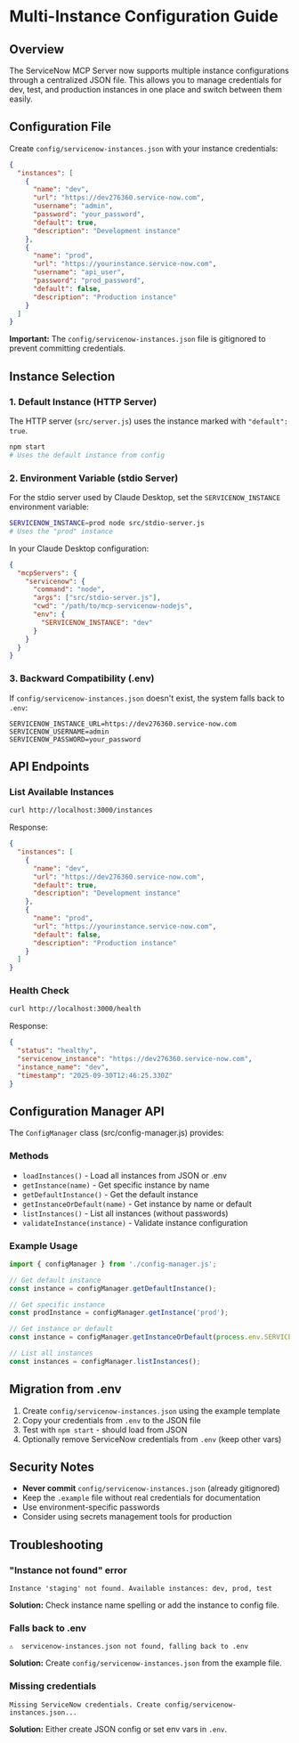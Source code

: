 # Multi-Instance Configuration Guide

## Overview

The ServiceNow MCP Server now supports multiple instance configurations through a centralized JSON file. This allows you to manage credentials for dev, test, and production instances in one place and switch between them easily.

## Configuration File

Create `config/servicenow-instances.json` with your instance credentials:

```json
{
  "instances": [
    {
      "name": "dev",
      "url": "https://dev276360.service-now.com",
      "username": "admin",
      "password": "your_password",
      "default": true,
      "description": "Development instance"
    },
    {
      "name": "prod",
      "url": "https://yourinstance.service-now.com",
      "username": "api_user",
      "password": "prod_password",
      "default": false,
      "description": "Production instance"
    }
  ]
}
```

**Important:** The `config/servicenow-instances.json` file is gitignored to prevent committing credentials.

## Instance Selection

### 1. Default Instance (HTTP Server)
The HTTP server (`src/server.js`) uses the instance marked with `"default": true`.

```bash
npm start
# Uses the default instance from config
```

### 2. Environment Variable (stdio Server)
For the stdio server used by Claude Desktop, set the `SERVICENOW_INSTANCE` environment variable:

```bash
SERVICENOW_INSTANCE=prod node src/stdio-server.js
# Uses the "prod" instance
```

In your Claude Desktop configuration:

```json
{
  "mcpServers": {
    "servicenow": {
      "command": "node",
      "args": ["src/stdio-server.js"],
      "cwd": "/path/to/mcp-servicenow-nodejs",
      "env": {
        "SERVICENOW_INSTANCE": "dev"
      }
    }
  }
}
```

### 3. Backward Compatibility (.env)
If `config/servicenow-instances.json` doesn't exist, the system falls back to `.env`:

```env
SERVICENOW_INSTANCE_URL=https://dev276360.service-now.com
SERVICENOW_USERNAME=admin
SERVICENOW_PASSWORD=your_password
```

## API Endpoints

### List Available Instances
```bash
curl http://localhost:3000/instances
```

Response:
```json
{
  "instances": [
    {
      "name": "dev",
      "url": "https://dev276360.service-now.com",
      "default": true,
      "description": "Development instance"
    },
    {
      "name": "prod",
      "url": "https://yourinstance.service-now.com",
      "default": false,
      "description": "Production instance"
    }
  ]
}
```

### Health Check
```bash
curl http://localhost:3000/health
```

Response:
```json
{
  "status": "healthy",
  "servicenow_instance": "https://dev276360.service-now.com",
  "instance_name": "dev",
  "timestamp": "2025-09-30T12:46:25.330Z"
}
```

## Configuration Manager API

The `ConfigManager` class (src/config-manager.js) provides:

### Methods

- `loadInstances()` - Load all instances from JSON or .env
- `getInstance(name)` - Get specific instance by name
- `getDefaultInstance()` - Get the default instance
- `getInstanceOrDefault(name)` - Get instance by name or default
- `listInstances()` - List all instances (without passwords)
- `validateInstance(instance)` - Validate instance configuration

### Example Usage

```javascript
import { configManager } from './config-manager.js';

// Get default instance
const instance = configManager.getDefaultInstance();

// Get specific instance
const prodInstance = configManager.getInstance('prod');

// Get instance or default
const instance = configManager.getInstanceOrDefault(process.env.SERVICENOW_INSTANCE);

// List all instances
const instances = configManager.listInstances();
```

## Migration from .env

1. Create `config/servicenow-instances.json` using the example template
2. Copy your credentials from `.env` to the JSON file
3. Test with `npm start` - should load from JSON
4. Optionally remove ServiceNow credentials from `.env` (keep other vars)

## Security Notes

- **Never commit** `config/servicenow-instances.json` (already gitignored)
- Keep the `.example` file without real credentials for documentation
- Use environment-specific passwords
- Consider using secrets management tools for production

## Troubleshooting

### "Instance not found" error
```
Instance 'staging' not found. Available instances: dev, prod, test
```
**Solution:** Check instance name spelling or add the instance to config file.

### Falls back to .env
```
⚠️  servicenow-instances.json not found, falling back to .env
```
**Solution:** Create `config/servicenow-instances.json` from the example file.

### Missing credentials
```
Missing ServiceNow credentials. Create config/servicenow-instances.json...
```
**Solution:** Either create JSON config or set env vars in `.env`.